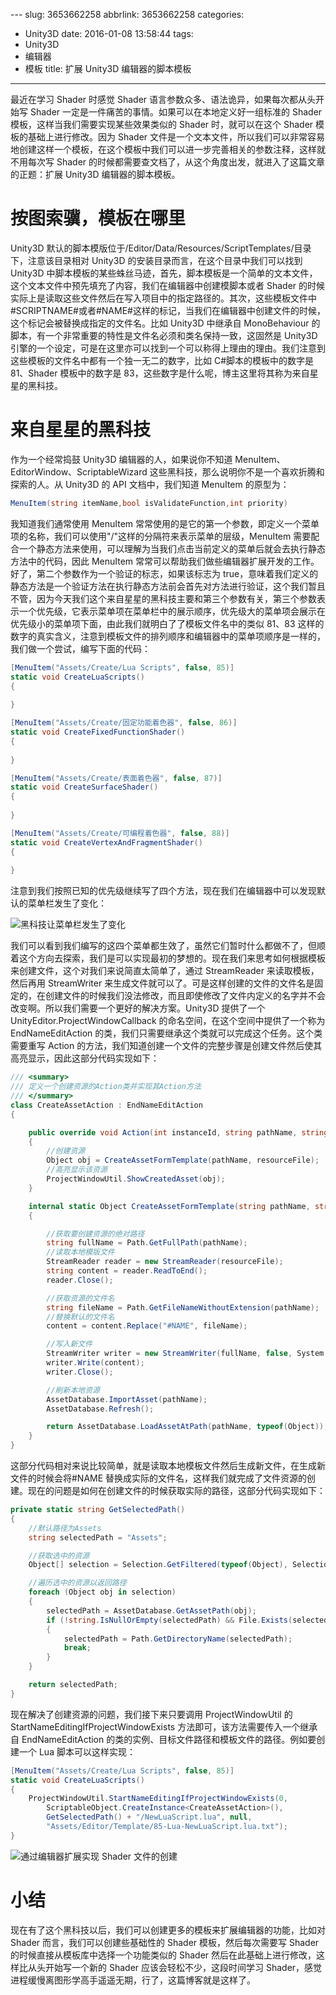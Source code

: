 ﻿﻿---
slug: 3653662258
abbrlink: 3653662258
categories:
- Unity3D
date: 2016-01-08 13:58:44
tags:
- Unity3D
- 编辑器
- 模板
title: 扩展 Unity3D 编辑器的脚本模板
---

最近在学习 Shader 时感觉 Shader 语言参数众多、语法诡异，如果每次都从头开始写 Shader 一定是一件痛苦的事情。如果可以在本地定义好一组标准的 Shader 模板，这样当我们需要实现某些效果类似的 Shader 时，就可以在这个 Shader 模板的基础上进行修改。因为 Shader 文件是一个文本文件，所以我们可以非常容易地创建这样一个模板，在这个模板中我们可以进一步完善相关的参数注释，这样就不用每次写 Shader 的时候都需要查文档了，从这个角度出发，就进入了这篇文章的正题：扩展 Unity3D 编辑器的脚本模板。
<!--more-->

# 按图索骥，模板在哪里
Unity3D 默认的脚本模版位于/Editor/Data/Resources/ScriptTemplates/目录下，注意该目录相对 Unity3D 的安装目录而言，在这个目录中我们可以找到 Unity3D 中脚本模板的某些蛛丝马迹，首先，脚本模板是一个简单的文本文件，这个文本文件中预先填充了内容，我们在编辑器中创建模脚本或者 Shader 的时候实际上是读取这些文件然后在写入项目中的指定路径的。其次，这些模板文件中#SCRIPTNAME#或者#NAME#这样的标记，当我们在编辑器中创建文件的时候，这个标记会被替换成指定的文件名。比如 Unity3D 中继承自 MonoBehaviour 的脚本，有一个非常重要的特性是文件名必须和类名保持一致，这固然是 Unity3D 引擎的一个设定，可是在这里亦可以找到一个可以称得上理由的理由。我们注意到这些模板的文件名中都有一个独一无二的数字，比如 C#脚本的模板中的数字是 81、Shader 模板中的数字是 83，这些数字是什么呢，博主这里将其称为来自星星的黑科技。

# 来自星星的黑科技
作为一个经常捣鼓 Unity3D 编辑器的人，如果说你不知道 MenuItem、EditorWindow、ScriptableWizard 这些黑科技，那么说明你不是一个喜欢折腾和探索的人。从 Unity3D 的 API 文档中，我们知道 MenuItem 的原型为：
```csharp
MenuItem(string itemName,bool isValidateFunction,int priority) 
```
我知道我们通常使用 MenuItem 常常使用的是它的第一个参数，即定义一个菜单项的名称，我们可以使用"/"这样的分隔符来表示菜单的层级，MenuItem 需要配合一个静态方法来使用，可以理解为当我们点击当前定义的菜单后就会去执行静态方法中的代码，因此 MenuItem 常常可以帮助我们做些编辑器扩展开发的工作。好了，第二个参数作为一个验证的标志，如果该标志为 true，意味着我们定义的静态方法是一个验证方法在执行静态方法前会首先对方法进行验证，这个我们暂且不管，因为今天我们这个来自星星的黑科技主要和第三个参数有关，第三个参数表示一个优先级，它表示菜单项在菜单栏中的展示顺序，优先级大的菜单项会展示在优先级小的菜单项下面，由此我们就明白了了模板文件名中的类似 81、83 这样的数字的真实含义，注意到模板文件的排列顺序和编辑器中的菜单项顺序是一样的，我们做一个尝试，编写下面的代码：
```csharp
[MenuItem("Assets/Create/Lua Scripts", false, 85)]
static void CreateLuaScripts()
{
        
}

[MenuItem("Assets/Create/固定功能着色器", false, 86)]
static void CreateFixedFunctionShader()
{
        
}

[MenuItem("Assets/Create/表面着色器", false, 87)]
static void CreateSurfaceShader()
{
       
}

[MenuItem("Assets/Create/可编程着色器", false, 88)]
static void CreateVertexAndFragmentShader()
{
        
}
```
注意到我们按照已知的优先级继续写了四个方法，现在我们在编辑器中可以发现默认的菜单栏发生了变化：

![黑科技让菜单栏发生了变化](https://i.loli.net/2021/10/18/ZeBFMRDiGk24fSz.png)

我们可以看到我们编写的这四个菜单都生效了，虽然它们暂时什么都做不了，但顺着这个方向去探索，我们是可以实现最初的梦想的。现在我们来思考如何根据模板来创建文件，这个对我们来说简直太简单了，通过 StreamReader 来读取模板，然后再用 StreamWriter 来生成文件就可以了。可是这样创建的文件的文件名是固定的，在创建文件的时候我们没法修改，而且即使修改了文件内定义的名字并不会改变啊。所以我们需要一个更好的解决方案。Unity3D 提供了一个 UnityEditor.ProjectWindowCallback 的命名空间，在这个空间中提供了一个称为 EndNameEditAction 的类，我们只需要继承这个类就可以完成这个任务。这个类需要重写 Action 的方法，我们知道创建一个文件的完整步骤是创建文件然后使其高亮显示，因此这部分代码实现如下：
```csharp
/// <summary>
/// 定义一个创建资源的Action类并实现其Action方法
/// </summary>
class CreateAssetAction : EndNameEditAction
{

    public override void Action(int instanceId, string pathName, string resourceFile)
    {
        //创建资源
        Object obj = CreateAssetFormTemplate(pathName, resourceFile);
        //高亮显示该资源
        ProjectWindowUtil.ShowCreatedAsset(obj);
    }

    internal static Object CreateAssetFormTemplate(string pathName, string resourceFile)
    {

        //获取要创建资源的绝对路径
        string fullName = Path.GetFullPath(pathName);
        //读取本地模版文件
        StreamReader reader = new StreamReader(resourceFile);
        string content = reader.ReadToEnd();
        reader.Close();

        //获取资源的文件名
        string fileName = Path.GetFileNameWithoutExtension(pathName);
        //替换默认的文件名
        content = content.Replace("#NAME", fileName);

        //写入新文件
        StreamWriter writer = new StreamWriter(fullName, false, System.Text.Encoding.UTF8);
        writer.Write(content);
        writer.Close();

        //刷新本地资源
        AssetDatabase.ImportAsset(pathName);
        AssetDatabase.Refresh();

        return AssetDatabase.LoadAssetAtPath(pathName, typeof(Object));
    }
}
```
这部分代码相对来说比较简单，就是读取本地模板文件然后生成新文件，在生成新文件的时候会将#NAME 替换成实际的文件名，这样我们就完成了文件资源的创建。现在的问题是如何在创建文件的时候获取实际的路径，这部分代码实现如下：
```csharp
private static string GetSelectedPath()
{
    //默认路径为Assets
    string selectedPath = "Assets";

    //获取选中的资源
    Object[] selection = Selection.GetFiltered(typeof(Object), SelectionMode.Assets);

    //遍历选中的资源以返回路径
    foreach (Object obj in selection)
    {
        selectedPath = AssetDatabase.GetAssetPath(obj);
        if (!string.IsNullOrEmpty(selectedPath) && File.Exists(selectedPath))
        {
            selectedPath = Path.GetDirectoryName(selectedPath);
            break;
        }
    }

    return selectedPath;
}
```
现在解决了创建资源的问题，我们接下来只要调用 ProjectWindowUtil 的 StartNameEditingIfProjectWindowExists 方法即可，该方法需要传入一个继承自 EndNameEditAction 的类的实例、目标文件路径和模板文件的路径。例如要创建一个 Lua 脚本可以这样实现：
```csharp
[MenuItem("Assets/Create/Lua Scripts", false, 85)]
static void CreateLuaScripts()
{
    ProjectWindowUtil.StartNameEditingIfProjectWindowExists(0,
        ScriptableObject.CreateInstance<CreateAssetAction>(),
        GetSelectedPath() + "/NewLuaScript.lua", null,
        "Assets/Editor/Template/85-Lua-NewLuaScript.lua.txt");
}
```

![通过编辑器扩展实现 Shader 文件的创建](https://i.loli.net/2021/10/18/y3p5Gf81XLaKkle.gif)


# 小结
现在有了这个黑科技以后，我们可以创建更多的模板来扩展编辑器的功能，比如对 Shader 而言，我们可以创建些基础性的 Shader 模板，然后每次需要写 Shader 的时候直接从模板库中选择一个功能类似的 Shader 然后在此基础上进行修改，这样比从头开始写一个新的 Shader 应该会轻松不少，这段时间学习 Shader，感觉进程缓慢离图形学高手遥遥无期，行了，这篇博客就是这样了。
